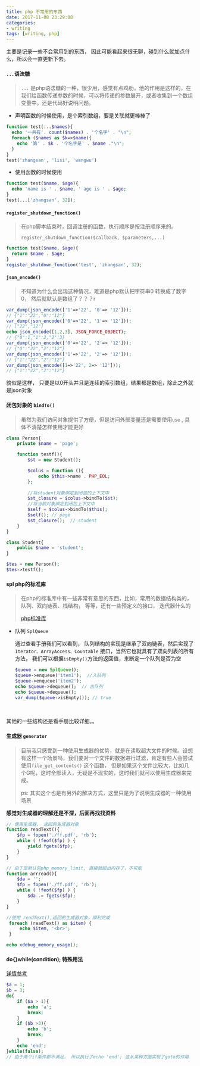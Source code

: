 ```yaml
---
title: php 不常用的东西
date: 2017-11-08 23:29:08
categories:
- writing
tags: [writing, php]
---
```


 主要是记录一些不会常用到的东西， 因此可能看起来很无聊，碰到什么就加点什么，所以会一直更新下去。

####  `...`语法糖

> `...`  是php语法糖的一种，很少用，感觉有点鸡肋，他的作用是这样的，在我们给函数传递参数的时候，可以将传递的参数展开，或者收集到一个数组变量中。还是代码好说明问题。

- 声明函数的时候使用，是个索引数组，要是关联就更棒棒了

```PHP
function test(...$names){
  echo '一共有'. count($names) . '个名字' . "\n";
  foreach ($names as $k=>$name){
    echo '第' . $k . '个名字是' . $name ."\n";
  }
}
test('zhangsan', 'lisi', 'wangwu')
```

- 使用函数的时候使用

```php
function test($name, $age){
  echo 'name is ' . $name, ' age is ' . $age;
}
test(...['zhangsan', 32]);
```



#### `register_shutdown_function()`  

> 在php脚本结束时，回调注册的函数，执行顺序是按注册顺序来的。
>
> `register_shutdown_function($callback, $parameters,...)`

```php
function test($name, $age){
  return $name . $age;
}
register_shutdown_function('test', 'zhangsan', 32);
```



#### `json_encode()`

> 不知道为什么会出现这种情况，难道是php默认把字符串0 转换成了数字0， 然后就默认是数组了？？？r

```php
var_dump(json_encode(['1'=>'22', '0'=> '12']));
// {"1":"22","0":"12"}
var_dump(json_encode(['0'=>'22', '1'=> '12']));
// ["22","12"]
echo json_encode([1,2,3], JSON_FORCE_OBJECT);
// {"0":1,"1":2,"2":3}
var_dump(json_encode(['0'=>'22', '2'=> '12']));
// {"0":"22","2":"12"}
var_dump(json_encode(['1'=>'22', '2'=> '12']));
// {"1":"22","2":"12"}
var_dump(json_encode([1=>'22', 2=> '12']));
// {"1":"22","2":"12"}
```

貌似是这样， 只要是以0开头并且是连续的索引数组，结果都是数组，除此之外就是json对象



#### 闭包对象的 `bindTo()`

> 虽然为我们访问对象提供了方便，但是访问外部变量还是需要使用`use` , 具体不清楚怎样使用才能更好
>

```php
class Person{
    private $name = 'page';

    function testf(){
        $st = new Student();

        $colus = function (){
            echo $this->name . PHP_EOL;
        };
		
      	//将student对象绑定到闭包的上下文中
        $st_closure = $colus->bindTo($st);
      	//将当前对象绑定到闭包上下文中
        $self = $colus->bindTo($this);
        $self(); // page
        $st_closure();  // student
    }
}

class Student{
    public $name = 'student';
}

$tes = new Person();
$tes->testf();
```



#### spl php的标准库

> 在php的标准库中有一些非常有意思的东西，比如，常用的数据结构类的， 队列、双向链表、栈结构， 等等，还有一些预定义的接口， 迭代器什么的
>
> [php标准库](http://php.net/manual/zh/book.spl.php)

- 队列   `SplQueue`  

  通过查看手册我们可以看到， 队列结构的实现是继承了双向链表，然后实现了 `Iterator、ArrayAccess、Countable` 接口，当然它也就具有了双向列表的所有方法， 我们可以根据`isEmpty()`方法的返回值，来断定一个队列是否为空

  ```php
  $queue = new SplQueue();
  $queue->enqueue('item1');  //入队列
  $queue->enqueue('item2');  
  echo $queue->dequeue();  // 出队列
  echo $queue->dequeue();
  var_dump($queue->isEmpty()); // true
  ```

  ​

其他的一些结构还是看手册比较详细。。

#### 生成器 `generator`

> 目前我只感受到一种使用生成器的优势，就是在读取超大文件的时候。设想有这样一个场景吗，我们要对一个文件的数据进行过滤，肯定有些人会尝试使用`file_get_contents()` 这个函数， 但是如果这个文件比较大，比如几个G呢，这时全部读入，无疑是不现实的，这时我们就可以使用生成器来完成。
>
> ps: 其实这个也是有另外的解决方式，这里只是为了说明生成器的一种使用场景

 **感觉对生成器的理解还是不深，后面再找找资料**

```php
// 使用生成器， 返回的生成器对象
function readText(){
    $fp = fopen('./ff.pdf', 'rb');
    while ( !feof($fp) ) {
        yield fgets($fp);
    }
}

// 由于是默认的php_memory_limit, 直接就超出内存了，不可取
function arrread(){
    $da = '';
    $fp = fopen('./ff.pdf', 'rb');
    while ( !feof($fp) ) {
        $da .= fgets($fp);
    }
}

//使用 readText(),返回的生成器对象，顺利完成
 foreach (readText() as $item) {
     echo $item, '<br>';
 }

echo xdebug_memory_usage();
```

#### do{}while(condition); 特殊用法

[详情参考](http://blog.csdn.net/huqinwei987/article/details/26290575) 

```php
$a = 1;
$b = 3;
do{
    if ($a > 1){
        echo 'a';
        break;
    }
    if ($b >3){
        echo 'b';
        break;
    }
    echo 'end';
}while(false);
// 由于两个if条件都不满足， 所以执行了echo 'end'; 这从某种方面实现了goto的作用
```

